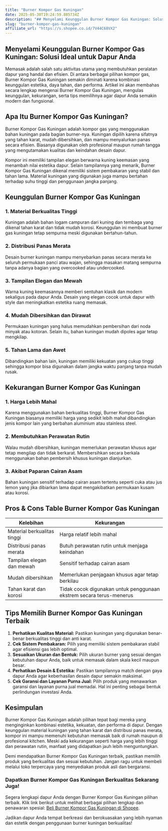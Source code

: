 ```yaml
---
title: "Burner Kompor Gas Kuningan"
date: 2025-05-30T19:24:59.885734Z
description: "## Menyelami Keunggulan Burner Kompor Gas Kuningan: Solusi Ideal untuk Dapur Anda..."
slug: "burner-kompor-gas-kuningan"
affiliate_url: "https://s.shopee.co.id/7V44C68VX2"
---
```

## Menyelami Keunggulan Burner Kompor Gas Kuningan: Solusi Ideal untuk Dapur Anda

Memasak adalah salah satu aktivitas utama yang membutuhkan peralatan dapur yang handal dan efisien. Di antara berbagai pilihan kompor gas, Burner Kompor Gas Kuningan semakin diminati karena kombinasi keunggulan estetika, daya tahan, dan performa. Artikel ini akan membahas secara lengkap mengenai Burner Kompor Gas Kuningan, mengulas keunggulan, kekurangan, serta tips memilihnya agar dapur Anda semakin modern dan fungsional.

## Apa Itu Burner Kompor Gas Kuningan?

Burner Kompor Gas Kuningan adalah kompor gas yang menggunakan bahan kuningan pada bagian burner-nya. Kuningan dipilih karena sifatnya yang tahan karat, mudah dibersihkan, dan mampu menyalurkan panas secara efisien. Biasanya digunakan oleh profesional maupun rumah tangga yang mengutamakan kualitas dan keindahan desain dapur.

Kompor ini memiliki tampilan elegan berwarna kuning keemasan yang menambah nilai estetika dapur. Selain tampilannya yang menarik, Burner Kompor Gas Kuningan dikenal memiliki sistem pembakaran yang stabil dan tahan lama. Material kuningan yang digunakan juga mampu bertahan terhadap suhu tinggi dan penggunaan jangka panjang.

## Keunggulan Burner Kompor Gas Kuningan

### 1. Material Berkualitas Tinggi
Kuningan adalah bahan logam campuran dari kuning dan tembaga yang dikenal tahan karat dan tidak mudah korosi. Keunggulan ini membuat burner gas kuningan tetap sempurna meski digunakan bertahun-tahun.

### 2. Distribusi Panas Merata
Desain burner kuningan mampu menyebarkan panas secara merata ke seluruh permukaan panci atau wajan, sehingga masakan matang sempurna tanpa adanya bagian yang overcooked atau undercooked.

### 3. Tampilan Elegan dan Mewah
Warna kuning keemasannya memberi sentuhan klasik dan modern sekaligus pada dapur Anda. Desain yang elegan cocok untuk dapur with style dan meningkatkan estetika ruang memasak.

### 4. Mudah Dibersihkan dan Dirawat
Permukaan kuningan yang halus memudahkan pembersihan dari noda minyak atau kotoran. Selain itu, bahan kuningan mudah dipoles agar tetap mengkilap.

### 5. Tahan Lama dan Awet
Dibandingkan bahan lain, kuningan memiliki kekuatan yang cukup tinggi sehingga kompor bisa digunakan dalam jangka waktu panjang tanpa mudah rusak.

## Kekurangan Burner Kompor Gas Kuningan

### 1. Harga Lebih Mahal
Karena menggunakan bahan berkualitas tinggi, Burner Kompor Gas Kuningan biasanya memiliki harga yang sedikit lebih mahal dibandingkan jenis kompor lain yang berbahan aluminium atau stainless steel.

### 2. Membutuhkan Perawatan Rutin
Walau mudah dibersihkan, kuningan memerlukan perawatan khusus agar tetap mengilap dan tidak berkarat. Membersihkan secara berkala menggunakan bahan pembersih khusus kuningan dianjurkan.

### 3. Akibat Paparan Cairan Asam
Bahan kuningan sensitif terhadap cairan asam tertentu seperti cuka atau jus lemon yang jika dibiarkan lama dapat mengakibatkan permukaan kusam atau korosi.

## Pros & Cons Table Burner Kompor Gas Kuningan

| **Kelebihan**                             | **Kekurangan**                                   |
|--------------------------------------------|-------------------------------------------------|
| Material berkualitas tinggi              | Harga relatif lebih mahal                     |
| Distribusi panas merata                   | Butuh perawatan rutin untuk menjaga keindahan |
| Tampilan elegan dan mewah                | Sensitif terhadap cairan asam                |
| Mudah dibersihkan                        | Memerlukan penjagaan khusus agar tetap berkilau  |
| Tahan karat dan korosi                   | Tidak cocok digunakan untuk penggunaan ekstrem secara terus-menerus |

## Tips Memilih Burner Kompor Gas Kuningan Terbaik

1. **Perhatikan Kualitas Material:** Pastikan kuningan yang digunakan benar-benar berkualitas tinggi dan anti karat.
2. **Cek Sistem Pembakaran:** Pilih yang memiliki sistem pembakaran stabil agar efisiensi gas lebih optimal.
3. **Sesuaikan Ukuran dan Bentuk:** Pilih ukuran burner yang sesuai dengan kebutuhan dapur Anda, baik untuk memasak dalam skala kecil maupun besar.
4. **Perhatikan Desain & Estetika:** Pastikan tampilannya match dengan gaya dapur Anda agar keberhasilan desain dapur semakin maksimal.
5. **Cek Garansi dan Layanan Purna Jual:** Pilih produk yang menawarkan garansi dan layanan purna jual memadai. Hal ini penting sebagai bentuk perlindungan investasi Anda.

## Kesimpulan

Burner Kompor Gas Kuningan adalah pilihan tepat bagi mereka yang menginginkan kombinasi estetika, kekuatan, dan performa di dapur. Dengan keunggulan material kuningan yang tahan karat dan distribusi panas merata, kompor ini mampu memenuhi kebutuhan memasak baik di rumah maupun di profesional kitchen. Meski ada kekurangan seperti harga yang lebih tinggi dan perawatan rutin, manfaat yang didapatkan jauh lebih menguntungkan.

Demi mendapatkan Burner Kompor Gas Kuningan terbaik, pastikan memilih produk yang berkualitas dan sesuai kebutuhan. Jangan ragu untuk membeli melalui toko terpercaya yang menyediakan produk asli dan bergaransi.

### Dapatkan Burner Kompor Gas Kuningan Berkualitas Sekarang Juga!

Segera lengkapi dapur Anda dengan Burner Kompor Gas Kuningan pilihan terbaik. Klik link berikut untuk melihat berbagai pilihan lengkap dan penawaran spesial: [Beli Burner Kompor Gas Kuningan di Shopee](https://s.shopee.co.id/7V44C68VX2).

Jadikan dapur Anda tempat berkreasi dan berokuasakan yang lebih nyaman dan estetik dengan penggunaan burner kuningan berkualitas!